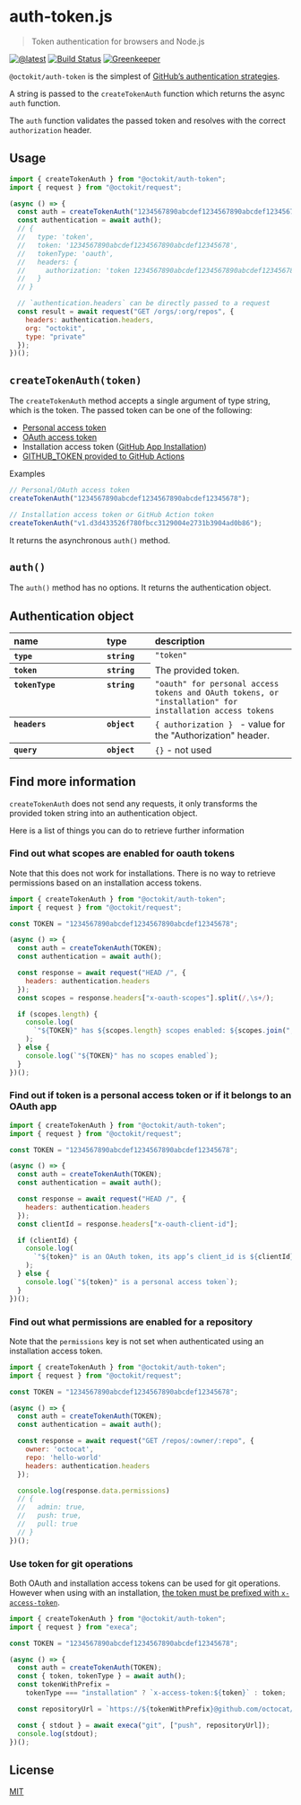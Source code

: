 # auth-token.js

> Token authentication for browsers and Node.js

[![@latest](https://img.shields.io/npm/v/@octokit/auth-token.svg)](https://www.npmjs.com/package/@octokit/auth-token)
[![Build Status](https://travis-ci.com/octokit/auth-token.js.svg?branch=master)](https://travis-ci.com/octokit/auth-token.js)
[![Greenkeeper](https://badges.greenkeeper.io/octokit/auth-token.js.svg)](https://greenkeeper.io/)

`@octokit/auth-token` is the simplest of [GitHub’s authentication strategies](https://github.com/octokit/auth.js).

A string is passed to the `createTokenAuth` function which returns the async `auth` function.

The `auth` function validates the passed token and resolves with the correct `authorization` header.

## Usage

```js
import { createTokenAuth } from "@octokit/auth-token";
import { request } from "@octokit/request";

(async () => {
  const auth = createTokenAuth("1234567890abcdef1234567890abcdef12345678");
  const authentication = await auth();
  // {
  //   type: 'token',
  //   token: '1234567890abcdef1234567890abcdef12345678',
  //   tokenType: 'oauth',
  //   headers: {
  //     authorization: 'token 1234567890abcdef1234567890abcdef12345678'
  //   }
  // }

  // `authentication.headers` can be directly passed to a request
  const result = await request("GET /orgs/:org/repos", {
    headers: authentication.headers,
    org: "octokit",
    type: "private"
  });
})();
```

## `createTokenAuth(token)`

The `createTokenAuth` method accepts a single argument of type string, which is the token. The passed token can be one of the following:

- [Personal access token](https://help.github.com/en/articles/creating-a-personal-access-token-for-the-command-line)
- [OAuth access token](https://developer.github.com/apps/building-oauth-apps/authorizing-oauth-apps/)
- Installation access token ([GitHub App Installation](https://developer.github.com/apps/building-github-apps/authenticating-with-github-apps/#authenticating-as-an-installation))
- [GITHUB_TOKEN provided to GitHub Actions](https://developer.github.com/actions/creating-github-actions/accessing-the-runtime-environment/#environment-variables)

Examples

```js
// Personal/OAuth access token
createTokenAuth("1234567890abcdef1234567890abcdef12345678");

// Installation access token or GitHub Action token
createTokenAuth("v1.d3d433526f780fbcc3129004e2731b3904ad0b86");
```

It returns the asynchronous `auth()` method.

## `auth()`

The `auth()` method has no options. It returns the authentication object.

## Authentication object

<table width="100%">
  <thead align=left>
    <tr>
      <th width=150>
        name
      </th>
      <th width=70>
        type
      </th>
      <th>
        description
      </th>
    </tr>
  </thead>
  <tbody align=left valign=top>
    <tr>
      <th>
        <code>type</code>
      </th>
      <th>
        <code>string</code>
      </th>
      <td>
        <code>"token"</code>
      </td>
    </tr>
    <tr>
      <th>
        <code>token</code>
      </th>
      <th>
        <code>string</code>
      </th>
      <td>
        The provided token.
      </td>
    </tr>
    <tr>
      <th>
        <code>tokenType</code>
      </th>
      <th>
        <code>string</code>
      </th>
      <td>
        <code>"oauth" for personal access tokens and OAuth tokens, or "installation" for installation access tokens</code>
      </td>
    </tr>
    <tr>
      <th>
        <code>headers</code>
      </th>
      <th>
        <code>object</code>
      </th>
      <td>
        <code>{ authorization } </code> - value for the "Authorization" header.
      </td>
    </tr>
    <tr>
      <th>
        <code>query</code>
      </th>
      <th>
        <code>object</code>
      </th>
      <td>
        <code>{}</code> - not used
      </td>
    </tr>
  </tbody>
</table>

## Find more information

`createTokenAuth` does not send any requests, it only transforms the provided token string into an authentication object.

Here is a list of things you can do to retrieve further information

### Find out what scopes are enabled for oauth tokens

Note that this does not work for installations. There is no way to retrieve permissions based on an installation access tokens.

```js
import { createTokenAuth } from "@octokit/auth-token";
import { request } from "@octokit/request";

const TOKEN = "1234567890abcdef1234567890abcdef12345678";

(async () => {
  const auth = createTokenAuth(TOKEN);
  const authentication = await auth();

  const response = await request("HEAD /", {
    headers: authentication.headers
  });
  const scopes = response.headers["x-oauth-scopes"].split(/,\s+/);

  if (scopes.length) {
    console.log(
      `"${TOKEN}" has ${scopes.length} scopes enabled: ${scopes.join(", ")}`
    );
  } else {
    console.log(`"${TOKEN}" has no scopes enabled`);
  }
})();
```

### Find out if token is a personal access token or if it belongs to an OAuth app

```js
import { createTokenAuth } from "@octokit/auth-token";
import { request } from "@octokit/request";

const TOKEN = "1234567890abcdef1234567890abcdef12345678";

(async () => {
  const auth = createTokenAuth(TOKEN);
  const authentication = await auth();

  const response = await request("HEAD /", {
    headers: authentication.headers
  });
  const clientId = response.headers["x-oauth-client-id"];

  if (clientId) {
    console.log(
      `"${token}" is an OAuth token, its app’s client_id is ${clientId}.`
    );
  } else {
    console.log(`"${token}" is a personal access token`);
  }
})();
```

### Find out what permissions are enabled for a repository

Note that the `permissions` key is not set when authenticated using an installation access token.

```js
import { createTokenAuth } from "@octokit/auth-token";
import { request } from "@octokit/request";

const TOKEN = "1234567890abcdef1234567890abcdef12345678";

(async () => {
  const auth = createTokenAuth(TOKEN);
  const authentication = await auth();

  const response = await request("GET /repos/:owner/:repo", {
    owner: 'octocat',
    repo: 'hello-world'
    headers: authentication.headers
  });

  console.log(response.data.permissions)
  // {
  //   admin: true,
  //   push: true,
  //   pull: true
  // }
})();
```

### Use token for git operations

Both OAuth and installation access tokens can be used for git operations. However when using with an installation, [the token must be prefixed with `x-access-token`](https://developer.github.com/apps/building-github-apps/authenticating-with-github-apps/#http-based-git-access-by-an-installation).

```js
import { createTokenAuth } from "@octokit/auth-token";
import { request } from "execa";

const TOKEN = "1234567890abcdef1234567890abcdef12345678";

(async () => {
  const auth = createTokenAuth(TOKEN);
  const { token, tokenType } = await auth();
  const tokenWithPrefix =
    tokenType === "installation" ? `x-access-token:${token}` : token;

  const repositoryUrl = `https://${tokenWithPrefix}@github.com/octocat/hello-world.git`;

  const { stdout } = await execa("git", ["push", repositoryUrl]);
  console.log(stdout);
})();
```

## License

[MIT](LICENSE)
